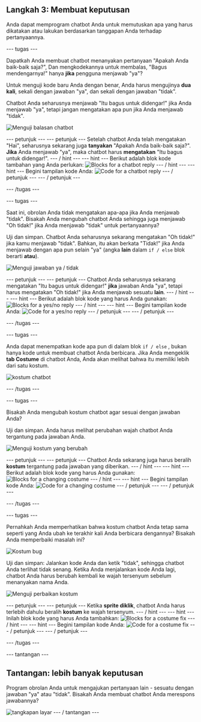 ## Langkah 3: Membuat keputusan

Anda dapat memprogram chatbot Anda untuk memutuskan apa yang harus dikatakan atau lakukan berdasarkan tanggapan Anda terhadap pertanyaannya.

\--- tugas \---

Dapatkah Anda membuat chatbot menanyakan pertanyaan "Apakah Anda baik-baik saja?", Dan mengkodekannya untuk membalas, "Bagus mendengarnya!" hanya **jika** pengguna menjawab "ya"?

Untuk menguji kode baru Anda dengan benar, Anda harus mengujinya **dua kali**, sekali dengan jawaban "ya", dan sekali dengan jawaban "tidak".

Chatbot Anda seharusnya menjawab "Itu bagus untuk didengar!" jika Anda menjawab "ya", tetapi jangan mengatakan apa pun jika Anda menjawab "tidak".

![Menguji balasan chatbot](images/chatbot-if-test.png)

\--- petunjuk \--- \--- petunjuk \--- Setelah chatbot Anda telah mengatakan "Hai", seharusnya sekarang juga **tanyakan** "Apakah Anda baik-baik saja?". **Jika** Anda menjawab "ya", maka chatbot harus **mengatakan** "Itu bagus untuk didengar!". \--- / hint \--- \--- hint \--- Berikut adalah blok kode tambahan yang Anda perlukan: ![Blocks for a chatbot reply](images/chatbot-if-blocks.png) \--- / hint \--- \--- hint \--- Begini tampilan kode Anda: ![Code for a chatbot reply](images/chatbot-if-code.png) \--- / petunjuk \--- \--- / petunjuk \---

\--- /tugas \---

\--- tugas \---

Saat ini, obrolan Anda tidak mengatakan apa-apa jika Anda menjawab "tidak". Bisakah Anda mengubah chatbot Anda sehingga juga menjawab "Oh tidak!" jika Anda menjawab "tidak" untuk pertanyaannya?

Uji dan simpan. Chatbot Anda seharusnya sekarang mengatakan "Oh tidak!" jika kamu menjawab "tidak". Bahkan, itu akan berkata "Tidak!" jika Anda menjawab dengan apa pun selain "ya" (angka **lain** dalam `if / else` blok berarti **atau**).

![Menguji jawaban ya / tidak](images/chatbot-if-else-test.png)

\--- petunjuk \--- \--- petunjuk \--- Chatbot Anda seharusnya sekarang mengatakan "Itu bagus untuk didengar!" **jika** jawaban Anda "ya", tetapi harus mengatakan "Oh tidak!" jika Anda menjawab sesuatu **lain**. \--- / hint \--- \--- hint \--- Berikut adalah blok kode yang harus Anda gunakan: ![Blocks for a yes/no reply](images/chatbot-if-else-blocks.png) \--- / hint \--- \--- hint \--- Begini tampilan kode Anda: ![Code for a yes/no reply](images/chatbot-if-else-code.png) \--- / petunjuk \--- \--- / petunjuk \---

\--- /tugas \---

\--- tugas \---

Anda dapat menempatkan kode apa pun di dalam blok `if / else` , bukan hanya kode untuk membuat chatbot Anda berbicara. Jika Anda mengeklik **tab Costume** di chatbot Anda, Anda akan melihat bahwa itu memiliki lebih dari satu kostum.

![kostum chatbot](images/chatbot-costume-view.png)

\--- /tugas \---

\--- tugas \---

Bisakah Anda mengubah kostum chatbot agar sesuai dengan jawaban Anda?

Uji dan simpan. Anda harus melihat perubahan wajah chatbot Anda tergantung pada jawaban Anda.

![Menguji kostum yang berubah](images/chatbot-costume-test.png)

\--- petunjuk \--- \--- petunjuk \--- Chatbot Anda sekarang juga harus beralih **kostum** tergantung pada jawaban yang diberikan. \--- / hint \--- \--- hint \--- Berikut adalah blok kode yang harus Anda gunakan: ![Blocks for a changing costume](images/chatbot-costume-blocks.png) \--- / hint \--- \--- hint \--- Begini tampilan kode Anda: ![Code for a changing costume](images/chatbot-costume-code.png) \--- / petunjuk \--- \--- / petunjuk \---

\--- /tugas \---

\--- tugas \---

Pernahkah Anda memperhatikan bahwa kostum chatbot Anda tetap sama seperti yang Anda ubah ke terakhir kali Anda berbicara dengannya? Bisakah Anda memperbaiki masalah ini?

![Kostum bug](images/chatbot-costume-bug-test.png)

Uji dan simpan: Jalankan kode Anda dan ketik "tidak", sehingga chatbot Anda terlihat tidak senang. Ketika Anda menjalankan kode Anda lagi, chatbot Anda harus berubah kembali ke wajah tersenyum sebelum menanyakan nama Anda.

![Menguji perbaikan kostum](images/chatbot-costume-fix-test.png)

\--- petunjuk \--- \--- petunjuk \--- Ketika **sprite diklik**, chatbot Anda harus terlebih dahulu beralih **kostum** ke wajah tersenyum. \--- / hint \--- \--- hint \--- Inilah blok kode yang harus Anda tambahkan: ![Blocks for a costume fix](images/chatbot-costume-fix-blocks.png) \--- / hint \--- \--- hint \--- Begini tampilan kode Anda: ![Code for a costume fix](images/chatbot-costume-fix-code.png) \--- / petunjuk \--- \--- / petunjuk \---

\--- /tugas \---

\--- tantangan \---

## Tantangan: lebih banyak keputusan

Program obrolan Anda untuk mengajukan pertanyaan lain - sesuatu dengan jawaban "ya" atau "tidak". Bisakah Anda membuat chatbot Anda merespons jawabannya?

![tangkapan layar](images/chatbot-joke.png) \--- / tantangan \---
